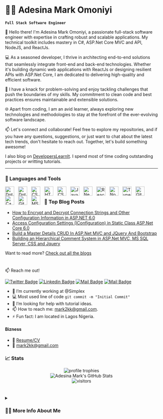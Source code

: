 # 🏄‍♂️ Adesina Mark Omoniyi

**`Full Stack Software Engineer`**

👋 Hello there! I'm Adesina Mark Omoniyi, a passionate full-stack software engineer with expertise in crafting robust and scalable applications. My technical toolkit includes mastery in C#, ASP.Net Core MVC and API, NodeJS, and ReactJs.

💻 As a seasoned developer, I thrive in architecting end-to-end solutions that seamlessly integrate front-end and back-end technologies. Whether it's building dynamic web applications with ReactJs or designing resilient APIs with ASP.Net Core, I am dedicated to delivering high-quality and efficient software.

🚀 I have a knack for problem-solving and enjoy tackling challenges that push the boundaries of my skills. My commitment to clean code and best practices ensures maintainable and extensible solutions.

🌐 Apart from coding, I am an avid learner, always exploring new technologies and methodologies to stay at the forefront of the ever-evolving software landscape.

📫 Let's connect and collaborate! Feel free to explore my repositories, and if you have any questions, suggestions, or just want to chat about the latest tech trends, don't hesitate to reach out. Together, let's build something awesome!

I also blog on [DevelopersLearnIt](http://www.developerslearnit.com/). I spend most of time coding outstanding projects or writting tutorials.

---

### 🧰 Languages and Tools

<img align="left" alt="DotNet" width="30px" style="padding-right:10px;" src="https://cdn.jsdelivr.net/gh/devicons/devicon/icons/dot-net/dot-net-original-wordmark.svg" />
<img align="left" alt="DotNetCore" width="30px" style="padding-right:10px;" src="https://cdn.jsdelivr.net/gh/devicons/devicon/icons/dotnetcore/dotnetcore-original.svg" />
<img align="left" alt="CSharp" width="30px" style="padding-right:10px;" src="https://cdn.jsdelivr.net/gh/devicons/devicon/icons/csharp/csharp-original.svg" />
<img align="left" alt="HTML" width="30px" style="padding-right:10px;" src="https://cdn.jsdelivr.net/gh/devicons/devicon/icons/html5/html5-plain.svg" />
<img align="left" alt="CSS" width="30px" style="padding-right:10px;" src="https://cdn.jsdelivr.net/gh/devicons/devicon/icons/css3/css3-plain.svg" />
<img align="left" alt="JavaScript" width="30px" style="padding-right:10px;" src="https://cdn.jsdelivr.net/gh/devicons/devicon/icons/javascript/javascript-plain.svg" />
<img align="left" alt="NextJS" width="30px" style="padding-right:10px;" src="https://cdn.jsdelivr.net/gh/devicons/devicon/icons/nextjs/nextjs-original.svg" />
<img align="left" alt="React" width="30px" style="padding-right:10px;" src="https://cdn.jsdelivr.net/gh/devicons/devicon/icons/react/react-original.svg" />
<img align="left" alt="NodeJS" width="30px" style="padding-right:10px;" src="https://cdn.jsdelivr.net/gh/devicons/devicon/icons/nodejs/nodejs-original.svg" />
<img align="left" alt="TypeScript" width="30px" style="padding-right:10px;" src="https://cdn.jsdelivr.net/gh/devicons/devicon/icons/typescript/typescript-plain.svg" />
<img align="left" alt="Git" width="30px" style="padding-right:10px;" src="https://cdn.jsdelivr.net/gh/devicons/devicon/icons/git/git-original.svg" />
<img align="left" alt="C++" width="30px" style="padding-right:10px;" src="https://cdn.jsdelivr.net/gh/devicons/devicon/icons/cplusplus/cplusplus-line.svg" />
<img align="left" alt="GitHub" width="30px" style="padding-right:10px;" src="https://cdn.jsdelivr.net/gh/devicons/devicon/icons/github/github-original.svg" />
<img align="left" alt="MSSQL" width="30px" style="padding-right:10px;" src="https://cdn.jsdelivr.net/gh/devicons/devicon/icons/microsoftsqlserver/microsoftsqlserver-plain.svg" />

<br />

### 📝 Top Blog Posts

-   [How to Encrypt and Decrypt Connection Strings and Other Configuration Information in ASP.NET 6.0](http://www.developerslearnit.com/2022/07/how-to-encrypt-decrypt-connection-strings-in-asp-net-core-6-0.html)
-   [Access Configuration Settings (IConfiguration) in Static Class ASP.Net Core 6.0](http://www.developerslearnit.com/2022/07/access-configuration-settings-in.html)
-   [Build a Master Details CRUD In ASP.Net MVC and JQuery And Bootstrap](http://www.developerslearnit.com/2016/11/build-master-details-crud-in-aspnet-mvc.html)
-   [Building an Hierarchical Comment System in ASP.Net MVC, MS SQL Server, CSS and Jquery](http://www.developerslearnit.com/2018/11/building-an-hierarchical-comment-system-in-asp-net-mvc-css-jquery.html)

Want to read more? [Check out all the blogs](http://www.developerslearnit.com/)

#

:mailbox: Reach me out!

[![Twitter Badge](https://img.shields.io/badge/-@engrmark2k-1ca0f1?style=flat&labelColor=1ca0f1&logo=twitter&logoColor=white&link=https://twitter.com/engrmark2k)](https://twitter.com/engrmark2k) [![Linkedin Badge](https://img.shields.io/badge/-adesina-0e76a8?style=flat&labelColor=0e76a8&logo=linkedin&logoColor=white)](https://www.linkedin.com/in/adesina-mark-omoniyi/) [![Mail Badge](https://img.shields.io/badge/-@engr_amonaoko-e84393?style=flat&labelColor=e84393&logo=instagram&logoColor=white)](https://instagram.com/engr_amonaoko) [![Mail Badge](https://img.shields.io/badge/-mark2kk-c0392b?style=flat&labelColor=c0392b&logo=gmail&logoColor=white)](mailto:mark2kk@gmail.com)

<!-- TODO: Add last video link -->

- 🔭 I’m currently working at @Simplex
- :computer: Most used line of code `git commit -m "Initial Commit"`
- 🤔 I’m looking for help with tutorial ideas.
- 📫 How to reach me: mark2kk@gmail.com.
- ⚡ Fun fact: I am located in Lagos Nigeria.


#### Bizness
- :paperclip: [Resume/CV](https://pdfhost.io/v/qSn3.vkWj_Adesina_Mark_Full_Stack_Software_Engineer)
- :email: mark2kk@gmail.com



### 📈 Stats

<div align="center">
    <img src="https://github-profile-trophy.vercel.app/?username=developerslearnit&row=1&column=6&margin-h=8&theme=darkhub&count_private=true&margin-w=15&no-frame=true" alt="profile trophies" />
    <br />
    <img src="https://github-readme-stats.vercel.app/api?username=developerslearnit&show_icons=true&hide_border=true" alt="Adesina Mark's GitHub Stats">
    <br />
    <img src="https://visitor-badge.laobi.icu/badge?page_id=developerslearnit" alt="visitors">
</div>


#

<details>
 <summary><h3>👨‍💻 More Info About Me</h3></summary>
   I have over 11 years of experience working as a full-stack engineer, specializing in the .NET framework and ReactJS. Throughout my career, I have successfully delivered numerous projects, spanning from small-scale applications to enterprise-level systems. My proficiency in front-end and back-end development allows me to architect comprehensive solutions that meet both user requirements and business objectives.
Here are some highlights of my qualifications that align with the requirements of the Senior Back End Developer position:

Expertise in .NET technologies: I possess an in-depth understanding of the .NET framework, including ASP.NET, C#, and .NET Core. I am adept at leveraging these technologies to develop scalable and performant web applications.

Full stack proficiency: I have hands-on experience with both front-end and back-end development, utilizing modern web technologies such as HTML5, CSS3, JavaScript, and popular frameworks like React. My ability to seamlessly integrate these components ensures a cohesive and intuitive user experience.

Strong problem-solving skills: I am highly skilled at analyzing complex technical challenges and devising innovative solutions. I have a proven ability to troubleshoot and resolve issues efficiently, minimizing downtime and enhancing overall system stability.

Agile methodologies: I am well-versed in Agile software development practices and have successfully collaborated with cross-functional teams using Scrum or Kanban frameworks. My ability to adapt to changing project requirements and deliver high-quality results within tight deadlines is a testament to my commitment to excellence.

Leadership and mentoring: In the last 6 years of my career, I have led development teams and provided technical guidance to junior engineers. I am passionate about fostering a collaborative and growth-oriented environment, where team members can thrive and continually enhance their skills.

In addition to my technical expertise, I am a highly motivated individual with excellent communication and interpersonal skills. I thrive in fast-paced, dynamic environments and am committed to delivering exceptional results that exceed expectations.


[website]: [https://fkcodes.com](http://www.developerslearnit.com/)



